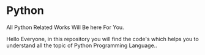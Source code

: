 # Python
All Python Related Works Will Be here For You.


Hello Everyone, in this repository you will find the code's which helps you to understand all the topic of Python Programming Language..
